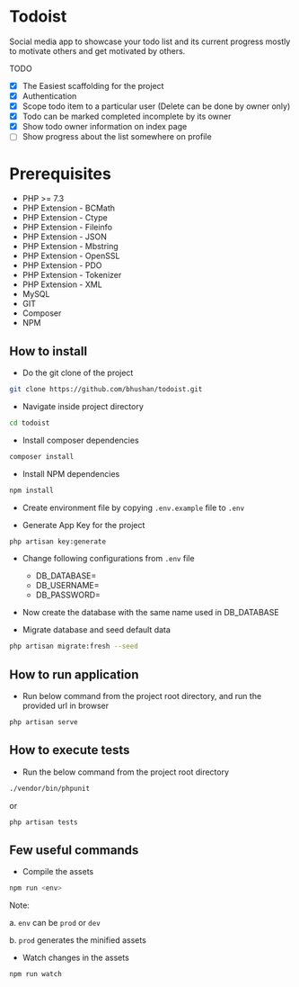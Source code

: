 # Todoist

Social media app to showcase your todo list and its current progress mostly to motivate others and get motivated by
others.

TODO

- [x] The Easiest scaffolding for the project
- [x] Authentication
- [x] Scope todo item to a particular user (Delete can be done by owner only)
- [x] Todo can be marked completed incomplete by its owner
- [x] Show todo owner information on index page
- [ ] Show progress about the list somewhere on profile

# Prerequisites

- PHP >= 7.3
- PHP Extension - BCMath
- PHP Extension - Ctype
- PHP Extension - Fileinfo
- PHP Extension - JSON
- PHP Extension - Mbstring
- PHP Extension - OpenSSL
- PHP Extension - PDO
- PHP Extension - Tokenizer
- PHP Extension - XML
- MySQL
- GIT
- Composer
- NPM

## How to install

- Do the git clone of the project

```bash
git clone https://github.com/bhushan/todoist.git
```

- Navigate inside project directory

```bash
cd todoist
```

- Install composer dependencies

```bash
composer install
```

- Install NPM dependencies

```bash
npm install
```

- Create environment file by copying `.env.example` file to `.env`

- Generate App Key for the project

```bash
php artisan key:generate
```

- Change following configurations from `.env` file
    - DB_DATABASE=
    - DB_USERNAME=
    - DB_PASSWORD=

- Now create the database with the same name used in DB_DATABASE

- Migrate database and seed default data

```bash
php artisan migrate:fresh --seed
```

## How to run application

- Run below command from the project root directory, and run the provided url in browser

```bash
php artisan serve
```

## How to execute tests

- Run the below command from the project root directory

```bash
./vendor/bin/phpunit
```

or

```bash
php artisan tests
```

## Few useful commands

- Compile the assets

```bash
npm run <env>
```

Note:

a. ```env``` can be ```prod``` or ```dev```

b. ```prod``` generates the minified assets

- Watch changes in the assets

```bash
npm run watch
```
